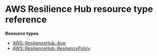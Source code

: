 # AWS Resilience Hub resource type reference<a name="AWS_ResilienceHub"></a>

**Resource types**
+ [AWS::ResilienceHub::App](aws-resource-resiliencehub-app.md)
+ [AWS::ResilienceHub::ResiliencyPolicy](aws-resource-resiliencehub-resiliencypolicy.md)